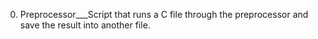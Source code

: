 0. Preprocessor___Script that runs a C file through the preprocessor and save the result into another file.
